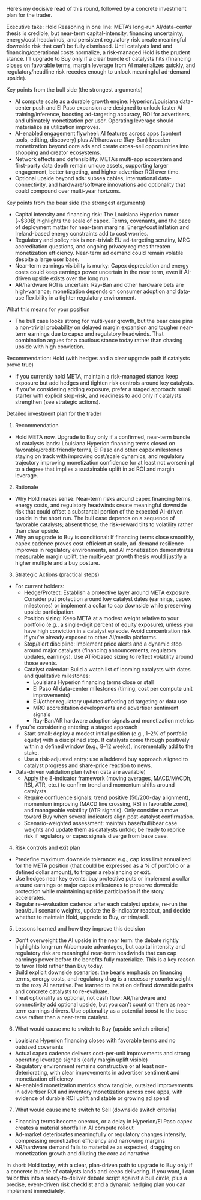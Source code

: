 Here’s my decisive read of this round, followed by a concrete investment plan for the trader.

Executive take: Hold
Reasoning in one line: META’s long-run AI/data-center thesis is credible, but near-term capital-intensity, financing uncertainty, energy/cost headwinds, and persistent regulatory risk create meaningful downside risk that can’t be fully dismissed. Until catalysts land and financing/operational costs normalize, a risk-managed Hold is the prudent stance. I’ll upgrade to Buy only if a clear bundle of catalysts hits (financing closes on favorable terms, margin leverage from AI materializes quickly, and regulatory/headline risk recedes enough to unlock meaningful ad-demand upside).

Key points from the bull side (the strongest arguments)
- AI compute scale as a durable growth engine: Hyperion/Louisiana data-center push and El Paso expansion are designed to unlock faster AI training/inference, boosting ad-targeting accuracy, ROI for advertisers, and ultimately monetization per user. Operating leverage should materialize as utilization improves.
- AI-enabled engagement flywheel: AI features across apps (content tools, editing, discovery) plus AR/hardware (Ray-Ban) broaden monetization beyond core ads and create cross-sell opportunities into shopping and creator ecosystems.
- Network effects and defensibility: META’s multi-app ecosystem and first-party data depth remain unique assets, supporting larger engagement, better targeting, and higher advertiser ROI over time.
- Optional upside beyond ads: subsea cables, international data-connectivity, and hardware/software innovations add optionality that could compound over multi-year horizons.

Key points from the bear side (the strongest arguments)
- Capital intensity and financing risk: The Louisiana Hyperion rumor (~$30B) highlights the scale of capex. Terms, covenants, and the pace of deployment matter for near-term margins. Energy/cost inflation and Ireland-based energy constraints add to cost worries.
- Regulatory and policy risk is non-trivial: EU ad-targeting scrutiny, MRC accreditation questions, and ongoing privacy regimes threaten monetization efficiency. Near-term ad demand could remain volatile despite a large user base.
- Near-term earnings visibility is murky: Capex depreciation and energy costs could keep earnings power uncertain in the near term, even if AI-driven upside exists over the long run.
- AR/hardware ROI is uncertain: Ray-Ban and other hardware bets are high-variance; monetization depends on consumer adoption and data-use flexibility in a tighter regulatory environment.

What this means for your position
- The bull case looks strong for multi-year growth, but the bear case pins a non-trivial probability on delayed margin expansion and tougher near-term earnings due to capex and regulatory headwinds. That combination argues for a cautious stance today rather than chasing upside with high conviction.

Recommendation: Hold (with hedges and a clear upgrade path if catalysts prove true)
- If you currently hold META, maintain a risk-managed stance: keep exposure but add hedges and tighten risk controls around key catalysts.
- If you’re considering adding exposure, prefer a staged approach: small starter with explicit stop-risk, and readiness to add only if catalysts strengthen (see strategic actions).

Detailed investment plan for the trader

1) Recommendation
- Hold META now. Upgrade to Buy only if a confirmed, near-term bundle of catalysts lands: Louisiana Hyperion financing terms closed on favorable/credit-friendly terms, El Paso and other capex milestones staying on track with improving cost/scale dynamics, and regulatory trajectory improving monetization confidence (or at least not worsening) to a degree that implies a sustainable uplift in ad ROI and margin leverage.

2) Rationale
- Why Hold makes sense: Near-term risks around capex financing terms, energy costs, and regulatory headwinds create meaningful downside risk that could offset a substantial portion of the expected AI-driven upside in the short run. The bull case depends on a sequence of favorable catalysts; absent those, the risk-reward tilts to volatility rather than clear upside.
- Why an upgrade to Buy is conditional: If financing terms close smoothly, capex cadence proves cost-efficient at scale, ad-demand resilience improves in regulatory environments, and AI monetization demonstrates measurable margin uplift, the multi-year growth thesis would justify a higher multiple and a buy posture.

3) Strategic Actions (practical steps)
- For current holders:
  - Hedge/Protect: Establish a protective layer around META exposure. Consider put protection around key catalyst dates (earnings, capex milestones) or implement a collar to cap downside while preserving upside participation.
  - Position sizing: Keep META at a modest weight relative to your portfolio (e.g., a single-digit percent of equity exposure), unless you have high conviction in a catalyst episode. Avoid concentration risk if you’re already exposed to other AI/media platforms.
  - Stop/alert discipline: Implement price alerts and a dynamic stop around major catalysts (financing announcements, regulatory updates, earnings). Use ATR-based sizing to reflect volatility around those events.
  - Catalyst calendar: Build a watch list of looming catalysts with dates and qualitative milestones:
    - Louisiana Hyperion financing terms close or stall
    - El Paso AI data-center milestones (timing, cost per compute unit improvements)
    - EU/other regulatory updates affecting ad targeting or data use
    - MRC accreditation developments and advertiser sentiment signals
    - Ray-Ban/AR hardware adoption signals and monetization metrics
- If you’re considering entering: a staged approach
  - Start small: deploy a modest initial position (e.g., 1–2% of portfolio equity) with a disciplined stop. If catalysts come through positively within a defined window (e.g., 8–12 weeks), incrementally add to the stake.
  - Use a risk-adjusted entry: use a laddered buy approach aligned to catalyst progress and share-price reaction to news.
- Data-driven validation plan (when data are available)
  - Apply the 8-indicator framework (moving averages, MACD/MACDh, RSI, ATR, etc.) to confirm trend and momentum shifts around catalysts.
  - Require confluence signals: trend positive (50/200-day alignment), momentum improving (MACD line crossing, RSI in favorable zone), and manageable volatility (ATR signals). Only consider a move toward Buy when several indicators align post-catalyst confirmation.
  - Scenario-weighted assessment: maintain base/bull/bear case weights and update them as catalysts unfold; be ready to reprice risk if regulatory or capex signals diverge from base case.

4) Risk controls and exit plan
- Predefine maximum downside tolerance: e.g., cap loss limit annualized for the META position (that could be expressed as a % of portfolio or a defined dollar amount), to trigger a rebalancing or exit.
- Use hedges near key events: buy protective puts or implement a collar around earnings or major capex milestones to preserve downside protection while maintaining upside participation if the story accelerates.
- Regular re-evaluation cadence: after each catalyst update, re-run the bear/bull scenario weights, update the 8-indicator readout, and decide whether to maintain Hold, upgrade to Buy, or trim/sell.

5) Lessons learned and how they improve this decision
- Don’t overweight the AI upside in the near term: the debate rightly highlights long-run AI/compute advantages, but capital intensity and regulatory risk are meaningful near-term headwinds that can cap earnings power before the benefits fully materialize. This is a key reason to favor Hold rather than Buy today.
- Build explicit downside scenarios: the bear’s emphasis on financing terms, energy costs, and regulatory drag is a necessary counterweight to the rosy AI narrative. I’ve learned to insist on defined downside paths and concrete catalysts to re-evaluate.
- Treat optionality as optional, not cash flow: AR/hardware and connectivity add optional upside, but you can’t count on them as near-term earnings drivers. Use optionality as a potential boost to the base case rather than a near-term catalyst.

6) What would cause me to switch to Buy (upside switch criteria)
- Louisiana Hyperion financing closes with favorable terms and no outsized covenants
- Actual capex cadence delivers cost-per-unit improvements and strong operating leverage signals (early margin uplift visible)
- Regulatory environment remains constructive or at least non-deteriorating, with clear improvements in advertiser sentiment and monetization efficiency
- AI-enabled monetization metrics show tangible, outsized improvements in advertiser ROI and inventory monetization across core apps, with evidence of durable ROI uplift and stable or growing ad spend

7) What would cause me to switch to Sell (downside switch criteria)
- Financing terms become onerous, or a delay in Hyperion/El Paso capex creates a material shortfall in AI compute rollout
- Ad-market deteriorates meaningfully or regulatory changes intensify, compressing monetization efficiency and narrowing margins
- AR/hardware demand fails to materialize as expected, dragging on monetization growth and diluting the core ad narrative

In short: Hold today, with a clear, plan-driven path to upgrade to Buy only if a concrete bundle of catalysts lands and keeps delivering. If you want, I can tailor this into a ready-to-deliver debate script against a bull circle, plus a precise, event-driven risk checklist and a dynamic hedging plan you can implement immediately.